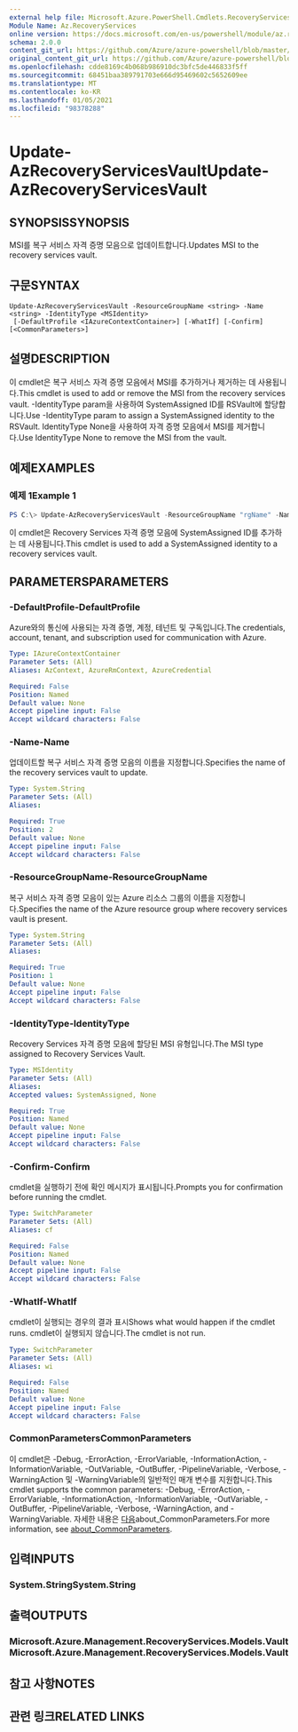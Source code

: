 ```yaml
---
external help file: Microsoft.Azure.PowerShell.Cmdlets.RecoveryServices.Backup.dll-Help.xml
Module Name: Az.RecoveryServices
online version: https://docs.microsoft.com/en-us/powershell/module/az.recoveryservices/update-azrecoveryservicesvault
schema: 2.0.0
content_git_url: https://github.com/Azure/azure-powershell/blob/master/src/RecoveryServices/RecoveryServices/help/Update-AzRecoveryServicesVault.md
original_content_git_url: https://github.com/Azure/azure-powershell/blob/master/src/RecoveryServices/RecoveryServices/help/Update-AzRecoveryServicesVault.md
ms.openlocfilehash: cdde8169c4b068b986910dc3bfc5de446833f5ff
ms.sourcegitcommit: 68451baa389791703e666d95469602c5652609ee
ms.translationtype: MT
ms.contentlocale: ko-KR
ms.lasthandoff: 01/05/2021
ms.locfileid: "98378288"
---
```

# <span data-ttu-id="47ad1-101">Update-AzRecoveryServicesVault</span><span class="sxs-lookup"><span data-stu-id="47ad1-101">Update-AzRecoveryServicesVault</span></span>

## <span data-ttu-id="47ad1-102">SYNOPSIS</span><span class="sxs-lookup"><span data-stu-id="47ad1-102">SYNOPSIS</span></span>
<span data-ttu-id="47ad1-103">MSI를 복구 서비스 자격 증명 모음으로 업데이트합니다.</span><span class="sxs-lookup"><span data-stu-id="47ad1-103">Updates MSI to the recovery services vault.</span></span>

## <span data-ttu-id="47ad1-104">구문</span><span class="sxs-lookup"><span data-stu-id="47ad1-104">SYNTAX</span></span>

```
Update-AzRecoveryServicesVault -ResourceGroupName <string> -Name <string> -IdentityType <MSIdentity>
 [-DefaultProfile <IAzureContextContainer>] [-WhatIf] [-Confirm] [<CommonParameters>]
```

## <span data-ttu-id="47ad1-105">설명</span><span class="sxs-lookup"><span data-stu-id="47ad1-105">DESCRIPTION</span></span>
<span data-ttu-id="47ad1-106">이 cmdlet은 복구 서비스 자격 증명 모음에서 MSI를 추가하거나 제거하는 데 사용됩니다.</span><span class="sxs-lookup"><span data-stu-id="47ad1-106">This cmdlet is used to add or remove  the MSI from the recovery services vault.</span></span> <span data-ttu-id="47ad1-107">-IdentityType param을 사용하여 SystemAssigned ID를 RSVault에 할당합니다.</span><span class="sxs-lookup"><span data-stu-id="47ad1-107">Use -IdentityType param to assign a SystemAssigned identity to the RSVault.</span></span> <span data-ttu-id="47ad1-108">IdentityType None을 사용하여 자격 증명 모음에서 MSI를 제거합니다.</span><span class="sxs-lookup"><span data-stu-id="47ad1-108">Use IdentityType None to remove the MSI from the vault.</span></span>

## <span data-ttu-id="47ad1-109">예제</span><span class="sxs-lookup"><span data-stu-id="47ad1-109">EXAMPLES</span></span>

### <span data-ttu-id="47ad1-110">예제 1</span><span class="sxs-lookup"><span data-stu-id="47ad1-110">Example 1</span></span>
```powershell
PS C:\> Update-AzRecoveryServicesVault -ResourceGroupName "rgName" -Name "vaultName" -IdentityType SystemAssigned
```

<span data-ttu-id="47ad1-111">이 cmdlet은 Recovery Services 자격 증명 모음에 SystemAssigned ID를 추가하는 데 사용됩니다.</span><span class="sxs-lookup"><span data-stu-id="47ad1-111">This cmdlet is used to add a SystemAssigned identity to a recovery services vault.</span></span>

## <span data-ttu-id="47ad1-112">PARAMETERS</span><span class="sxs-lookup"><span data-stu-id="47ad1-112">PARAMETERS</span></span>

### <span data-ttu-id="47ad1-113">-DefaultProfile</span><span class="sxs-lookup"><span data-stu-id="47ad1-113">-DefaultProfile</span></span>
<span data-ttu-id="47ad1-114">Azure와의 통신에 사용되는 자격 증명, 계정, 테넌트 및 구독입니다.</span><span class="sxs-lookup"><span data-stu-id="47ad1-114">The credentials, account, tenant, and subscription used for communication with Azure.</span></span>

```yaml
Type: IAzureContextContainer
Parameter Sets: (All)
Aliases: AzContext, AzureRmContext, AzureCredential

Required: False
Position: Named
Default value: None
Accept pipeline input: False
Accept wildcard characters: False
```

### <span data-ttu-id="47ad1-115">-Name</span><span class="sxs-lookup"><span data-stu-id="47ad1-115">-Name</span></span>

<span data-ttu-id="47ad1-116">업데이트할 복구 서비스 자격 증명 모음의 이름을 지정합니다.</span><span class="sxs-lookup"><span data-stu-id="47ad1-116">Specifies the name of the recovery services vault to update.</span></span>

```yaml
Type: System.String
Parameter Sets: (All)
Aliases:

Required: True
Position: 2
Default value: None
Accept pipeline input: False
Accept wildcard characters: False
```

### <span data-ttu-id="47ad1-117">-ResourceGroupName</span><span class="sxs-lookup"><span data-stu-id="47ad1-117">-ResourceGroupName</span></span>

<span data-ttu-id="47ad1-118">복구 서비스 자격 증명 모음이 있는 Azure 리소스 그룹의 이름을 지정합니다.</span><span class="sxs-lookup"><span data-stu-id="47ad1-118">Specifies the name of the Azure resource group where recovery services vault is present.</span></span>

```yaml
Type: System.String
Parameter Sets: (All)
Aliases:

Required: True
Position: 1
Default value: None
Accept pipeline input: False
Accept wildcard characters: False
```

### <span data-ttu-id="47ad1-119">-IdentityType</span><span class="sxs-lookup"><span data-stu-id="47ad1-119">-IdentityType</span></span>
<span data-ttu-id="47ad1-120">Recovery Services 자격 증명 모음에 할당된 MSI 유형입니다.</span><span class="sxs-lookup"><span data-stu-id="47ad1-120">The MSI type assigned to Recovery Services Vault.</span></span>

```yaml
Type: MSIdentity
Parameter Sets: (All)
Aliases:
Accepted values: SystemAssigned, None

Required: True
Position: Named
Default value: None
Accept pipeline input: False
Accept wildcard characters: False
```

### <span data-ttu-id="47ad1-121">-Confirm</span><span class="sxs-lookup"><span data-stu-id="47ad1-121">-Confirm</span></span>
<span data-ttu-id="47ad1-122">cmdlet을 실행하기 전에 확인 메시지가 표시됩니다.</span><span class="sxs-lookup"><span data-stu-id="47ad1-122">Prompts you for confirmation before running the cmdlet.</span></span>

```yaml
Type: SwitchParameter
Parameter Sets: (All)
Aliases: cf

Required: False
Position: Named
Default value: None
Accept pipeline input: False
Accept wildcard characters: False
```

### <span data-ttu-id="47ad1-123">-WhatIf</span><span class="sxs-lookup"><span data-stu-id="47ad1-123">-WhatIf</span></span>
<span data-ttu-id="47ad1-124">cmdlet이 실행되는 경우의 결과 표시</span><span class="sxs-lookup"><span data-stu-id="47ad1-124">Shows what would happen if the cmdlet runs.</span></span>
<span data-ttu-id="47ad1-125">cmdlet이 실행되지 않습니다.</span><span class="sxs-lookup"><span data-stu-id="47ad1-125">The cmdlet is not run.</span></span>

```yaml
Type: SwitchParameter
Parameter Sets: (All)
Aliases: wi

Required: False
Position: Named
Default value: None
Accept pipeline input: False
Accept wildcard characters: False
```

### <span data-ttu-id="47ad1-126">CommonParameters</span><span class="sxs-lookup"><span data-stu-id="47ad1-126">CommonParameters</span></span>
<span data-ttu-id="47ad1-127">이 cmdlet은 -Debug, -ErrorAction, -ErrorVariable, -InformationAction, -InformationVariable, -OutVariable, -OutBuffer, -PipelineVariable, -Verbose, -WarningAction 및 -WarningVariable의 일반적인 매개 변수를 지원합니다.</span><span class="sxs-lookup"><span data-stu-id="47ad1-127">This cmdlet supports the common parameters: -Debug, -ErrorAction, -ErrorVariable, -InformationAction, -InformationVariable, -OutVariable, -OutBuffer, -PipelineVariable, -Verbose, -WarningAction, and -WarningVariable.</span></span> <span data-ttu-id="47ad1-128">자세한 내용은 [다음](http://go.microsoft.com/fwlink/?LinkID=113216)about_CommonParameters.</span><span class="sxs-lookup"><span data-stu-id="47ad1-128">For more information, see [about_CommonParameters](http://go.microsoft.com/fwlink/?LinkID=113216).</span></span>

## <span data-ttu-id="47ad1-129">입력</span><span class="sxs-lookup"><span data-stu-id="47ad1-129">INPUTS</span></span>

### <span data-ttu-id="47ad1-130">System.String</span><span class="sxs-lookup"><span data-stu-id="47ad1-130">System.String</span></span>

## <span data-ttu-id="47ad1-131">출력</span><span class="sxs-lookup"><span data-stu-id="47ad1-131">OUTPUTS</span></span>

### <span data-ttu-id="47ad1-132">Microsoft.Azure.Management.RecoveryServices.Models.Vault</span><span class="sxs-lookup"><span data-stu-id="47ad1-132">Microsoft.Azure.Management.RecoveryServices.Models.Vault</span></span>

## <span data-ttu-id="47ad1-133">참고 사항</span><span class="sxs-lookup"><span data-stu-id="47ad1-133">NOTES</span></span>

## <span data-ttu-id="47ad1-134">관련 링크</span><span class="sxs-lookup"><span data-stu-id="47ad1-134">RELATED LINKS</span></span>
